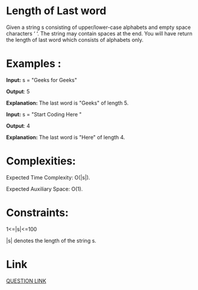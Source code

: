 # Length of Last word
Given a string s consisting of upper/lower-case alphabets and empty space characters ‘ ‘. The string may contain spaces at the end. You will have return the length of last word which consists of alphabets only.

# **Examples :**

**Input:** s = "Geeks for Geeks"

**Output**: 5

**Explanation:** The last word is "Geeks" of length 5.

**Input:** s = "Start Coding Here "

**Output**: 4

**Explanation:** The last word is "Here" of length 4.

# Complexities:

Expected Time Complexity: O(|s|).

Expected Auxiliary Space: O(1).

# Constraints:
1<=|s|<=100

|s| denotes the length of the string s.

# Link
[QUESTION LINK](https://www.geeksforgeeks.org/problems/length-of-last-word5721/1?itm_source=geeksforgeeks&itm_medium=article&itm_campaign=practice_card)
